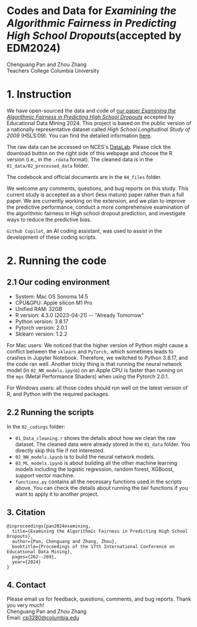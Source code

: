 # Codes and Data for *Examining the Algorithmic Fairness in Predicting High School Dropouts*(accepted by EDM2024)
 Chenguang Pan and Zhou Zhang  
 Teachers College Columbia University

# 1. Instruction  

We have open-sourced the data and code of [our paper *Examining the Algorithmic Fairness in Predicting High School Dropouts*](https://zenodo.org/records/12729810) accepted by Educational Data Mining 2024. This project is based on the public version of a nationally representative dataset called *High School Longitudinal Study of 2009* (HSLS:09). You can find the detailed information [here](https://nces.ed.gov/surveys/hsls09/).

  
The raw data can be accessed on NCES's [DataLab](https://nces.ed.gov/datalab/onlinecodebook/session/codebook/c48ab202-0e20-4537-9fbf-96d7d37afd55). Please click the download button on the right side of this webpage and choose the R version (i.e., in the `.rdata` format). The cleaned data is in the `01_data/02_processed_data` folder.  

The codebook and official documents are in the `04_files` folder.  

We welcome any comments, questions, and bug reports on this study. This current study is accepted as a short (less mature) paper rather than a full paper. We are currently working on the extension, and we plan to improve the predictive performance, conduct a more comprehensive examination of the algorithmic fairness in High school dropout prediction, and investigate ways to reduce the predictive bias.  

`Github Copilot`, an AI coding assistant, was used to assist in the development of these coding scripts.

# 2. Running the code  

## 2.1 Our coding environment  
- System: Mac OS Sonoma 14.5
- CPU&GPU: Apple silicon M1 Pro
- Unified RAM: 32GB
- R version: 4.3.0 (2023-04-21) -- "Already Tomorrow"
- Python version: 3.8.17
- Pytorch version: 2.0.1
- Sklearn version: 1.2.2

For Mac users: We noticed that the higher version of Python might cause a conflict between the `sklearn` and `PyTorch,` which sometimes leads to crashes in Jupyter Notebook. Therefore, we switched to Python 3.8.17, and the code ran well. Another tricky thing is that running the neural network model (in `02_NN_models.ipynb`) on an Apple CPU is faster than running on the `mps` (Metal Performance Shaders) when using the Pytorch 2.0.1. 

For Windows users: all those codes should run well on the latest version of R, and Python with the required packages.

## 2.2 Running the scripts  
In the `02_codings` folder:  
- `01_Data_cleaning.r` shows the details about how we clean the raw dataset. The cleaned data were already stored in the `01_data` folder. You directly skip this file if not interested.
- `02_NN_models.ipynb` is to build the neural network models.
- `03_ML_models.ipynb` is about building all the other machine learning models including the logistic regression, random forest, XGBoost, support vector machine.
- `functions.py` contains all the necessary functions used in the scripts above. You can check the details about running the `DAF` functions if you want to apply it to another project.

## 3. Citation  
```
@inproceedings{pan2024examining,
  title={Examining the Algorithmic Fairness in Predicting High School Dropouts},
  author={Pan, Chenguang and Zhang, Zhou},
  booktitle={Proceedings of the 17th International Conference on Educational Data Mining},
  pages={262--269},
  year={2024}
}
```

 ## 4. Contact 

 Please email us for feedback, questions, comments, and bug reports. Thank you very much!  
 Chenguang Pan and Zhou Zhang  
 Email: cp3280@columbia.edu
